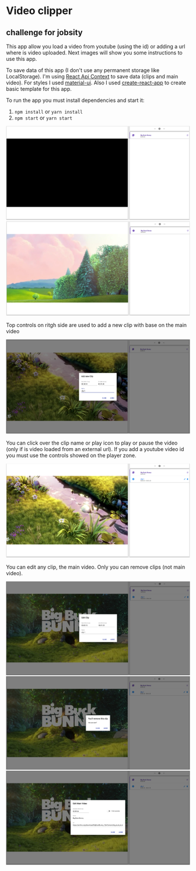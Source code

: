 # Video clipper
## challenge for jobsity

This app allow you load a video from youtube (using the id) or adding a url where is video uploaded. Next images will show you some instructions to use this app.

To save data of this app (I don't use any permanent storage like LocalStorage). I'm using [React Api Context](https://reactjs.org/docs/context.html) to save data (clips and main video). For styles I used [material-ui](https://material-ui.com/). Also I used [create-react-app](https://github.com/facebook/create-react-app) to create basic template for this app.

To run the app you must install dependencies and start it:

1. `npm install` or `yarn install`
2. `npm start` or `yarn start`

![App init](screenshots/0-ch-init.png)
![Playing default video](screenshots/1-ch-init-playing.png)

Top controls on ritgh side are used to add a new clip with base on the main video

![Add clip](screenshots/2-ch-add-clip.png)

You can click over the clip name or play icon to play or pause the video (only if is video loaded from an external url). If you add a youtube video id you must use the controls showed on the player zone.

![Playing clip](screenshots/3-ch-playing-clip.png)

You can edit any clip, the main video. Only you can remove clips (not main video).

![Edit clip](screenshots/4-ch-edit-clip.png)
![Remove clip](screenshots/5-ch-remove-clip.png)
![Edit main video](screenshots/6-ch-edit-main-video.png)
